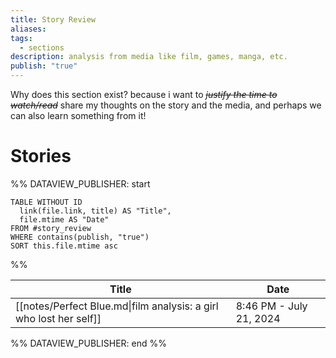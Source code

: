 ```yaml
---
title: Story Review
aliases: 
tags:
  - sections
description: analysis from media like film, games, manga, etc.
publish: "true"
---
```

Why does this section exist? because i want to *~~justify the time to watch/read~~* share my thoughts on the story and the media, and perhaps we can also learn something from it!
# Stories
%% DATAVIEW_PUBLISHER: start
```dataview
TABLE WITHOUT ID
  link(file.link, title) AS "Title",
  file.mtime AS "Date"
FROM #story_review
WHERE contains(publish, "true")
SORT this.file.mtime asc
```
%%

| Title                                                              | Date                    |
| ------------------------------------------------------------------ | ----------------------- |
| [[notes/Perfect Blue.md\|film analysis: a girl who lost her self]] | 8:46 PM - July 21, 2024 |

%% DATAVIEW_PUBLISHER: end %%


